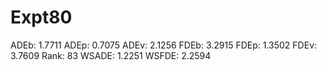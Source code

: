 # Expt80

ADEb: 1.7711
ADEp: 0.7075
ADEv: 2.1256
FDEb: 3.2915
FDEp: 1.3502
FDEv: 3.7609
Rank: 83
WSADE: 1.2251
WSFDE: 2.2594